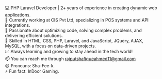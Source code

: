 💻 PHP Laravel Developer | 2+ years of experience in creating dynamic web applications. <br> 
🏢 Currently working at CIS Pvt Ltd, specializing in POS systems and API integrations. <br>
🚀 Passionate about optimizing code, solving complex problems, and delivering efficient solutions. <br>
🌟 Skilled in HTML, CSS, PHP, Laravel, and JavaScript, JQuery, AJAX, MySQL, with a focus on data-driven projects. <br>
📈 Always learning and growing to stay ahead in the tech world! <br>
📫 You can reach me through rajputshafiqueahmed11@gmail.com <br>
😄 Pronouns: Sha-Fee-k. <br>
⚡ Fun fact: InDoor Gaming. <br>

<!---
shafique-rjp/shafique-rjp is a ✨ special ✨ repository because its `README.md` (this file) appears on your GitHub profile.
You can click the Preview link to take a look at your changes.
--->
